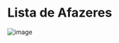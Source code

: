 # Lista de Afazeres
![image](https://github.com/luanFrrr/to-do-list/assets/127860789/702d7247-ecef-46c6-97bf-2193467aa235)

